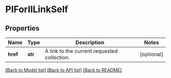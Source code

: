 # PIForIILinkSelf

## Properties
Name | Type | Description | Notes
------------ | ------------- | ------------- | -------------
**href** | **str** | A link to the current requested collection. | [optional] 

[[Back to Model list]](../README.md#documentation-for-models) [[Back to API list]](../README.md#documentation-for-api-endpoints) [[Back to README]](../README.md)


